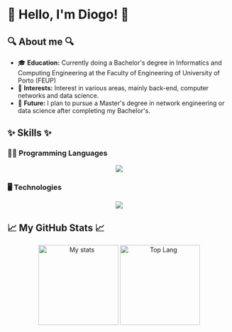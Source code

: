 # 👋 Hello, I'm Diogo! 👋

## 🔍 About me 🔍

- 🎓 **Education:** Currently doing a Bachelor's degree in Informatics and Computing Engineering at the Faculty of Engineering of University of Porto (FEUP)
- 🔭 **Interests:** Interest in various areas, mainly back-end, computer networks and data science.
- 💫 **Future:** I plan to pursue a Master's degree in network engineering or data science after completing my Bachelor's.

## ✨ Skills ✨

### 👨‍💻 Programming Languages

<p align="center">
  <a href="https://skillicons.dev">
    <img src="https://skillicons.dev/icons?i=c,cpp,bash,html,css,js,php,py,haskell,dart,flutter" />
  </a>
</p>

### 🖥 Technologies

<p align="center">
  <a href="https://skillicons.dev">
    <img src="https://skillicons.dev/icons?i=laravel,postgres,sqlite,clion,vim,vscode,docker,git,github,gitlab,figma,md,windows,linux,bootstrap,gradle,&perline=8" />
  </a>
</p>


## 📈 My GitHub Stats 📈

<div align="center">
  <img src="https://github-readme-stats.vercel.app/api?username=DiogoRamos&theme=algolia&show_icons=true&custom_title=Diogo%20Ramos's%20GitHub%20Stats" alt="My stats" height="180px">
  <img src="https://github-readme-stats.vercel.app/api/top-langs/?username=DiogoRamos&layout=compact&theme=algolia" alt="Top Lang" height="180px">
</div>
